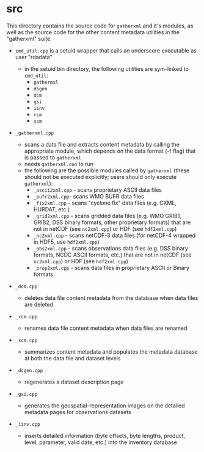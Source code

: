 # src

This directory contains the source code for ``gatherxml`` and it's modules, as well as the source code for the other content metadata utilities in the "gatherxml" suite.

- ``cmd_util.cpp`` is a setuid wrapper that calls an underscore executable as user "rdadata"
   - in the setuid bin directory, the following utilities are sym-linked to ``cmd_util``:
      - ``gathermxl``
      - ``dsgen``
      - ``dcm``
      - ``gsi``
      - ``iinv``
      - ``rcm``
      - ``scm``

- ``_gatherxml.cpp``
   - scans a data file and extracts content metadata by calling the appropriate module, which depends on the data format (-f flag) that is passed to ``gatherxml``
   - needs ``gatherxml.con`` to run
   - the following are the possible modules called by ``gatherxml`` (these should not be executed explicitly; users should only execute ``gatherxml``):
      - ``_ascii2xml.cpp`` - scans proprietary ASCII data files
      - ``_bufr2xml.cpp``- scans WMO BUFR data files
      - ``_fix2xml.cpp`` - scans "cyclone fix" data files (e.g. CXML, HURDAT, etc.)
      - ``_grid2xml.cpp`` - scans gridded data files (e.g. WMO GRIB1, GRIB2, DSS binary formats, other proprietary formats) that are not in netCDF (see ``nc2xml.cpp``) or HDF (see ``hdf2xml.cpp``)
      - ``_nc2xml.cpp`` - scans netCDF-3 data files (for netCDF-4 wrapped in HDF5, use ``hdf2xml.cpp``)
      - ``_obs2xml.cpp`` - scans observations data files (e.g. DSS binary formats, NCDC ASCII formats, etc.) that are not in netCDF (see ``nc2xml.cpp``) or HDF (see ``hdf2xml.cpp``)
      - ``_prop2xml.cpp`` - scans data files in proprietary ASCII or Binary formats
      
- ``_dcm.cpp``
   - deletes data file content metadata from the database when data files are deleted
- ``_rcm.cpp``
   - renames data file content metadata when data files are renamed
- ``_scm.cpp``
   - summarizes content metadata and populates the metadata database at both the data file and dataset levels
- ``_dsgen.cpp``
   - regenerates a dataset description page
- ``_gsi.cpp``
   - generates the geospatial-representation images on the detailed metadata pages for observations datasets
- ``_iinv.cpp``
   - inserts detailed information (byte offsets, byte lengths, product, level, parameter, valid date, etc.) into the inventory database
